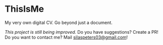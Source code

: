 # ThisIsMe
My very own digital CV. Go beyond just a document.

*This project is still being improved.*
Do you have suggestions? Create a PR!
Do you want to contact me? Mail silaspeters03@gmail.com!
